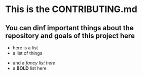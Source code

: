 # This is the CONTRIBUTING.md

## You can dinf important things about the repository and goals of this project here

+ here is a list
+ a list of things
- and a *fancy list here* 
- a **BOLD** list here
